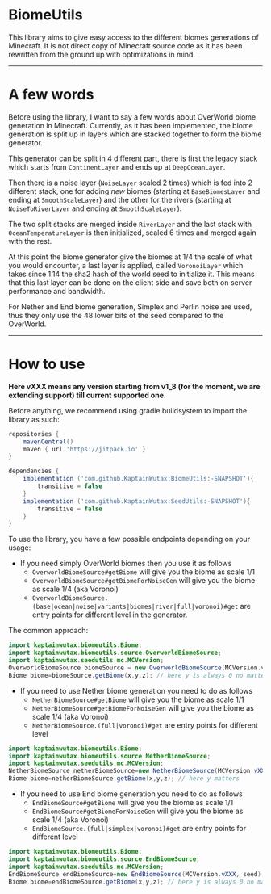 # BiomeUtils

This library aims to give easy access to the different biomes generations of Minecraft. It is not direct copy of Minecraft
source code as it has been rewritten from the ground up with optimizations in mind.

------

# A few words
Before using the library, I want to say a few words about OverWorld biome generation in Minecraft. Currently, as it has been 
implemented, the biome generation is split up in layers which are stacked together to form the biome generator.

This generator can be split in 4 different part, there is first the legacy stack which starts from `ContinentLayer`
and ends up at `DeepOceanLayer`.

Then there is a noise layer (`NoiseLayer` scaled 2 times) which is fed into 2 different stack, one for adding
*new* biomes (starting at `BaseBiomesLayer` and ending at `SmoothScaleLayer`) and the other for the rivers (starting
at `NoiseToRiverLayer` and ending at `SmoothScaleLayer`). 

The two split stacks are merged inside `RiverLayer` and the last stack with `OceanTemperatureLayer` is then initialized,
scaled 6 times and merged again with the rest.

At this point the biome generator give the biomes at 1/4 the scale of what you would encounter, a last layer is 
applied, called `VoronoiLayer` which takes since 1.14 the sha2 hash of the world seed to initialize it.
This means that this last layer can be done on the client side and save both on server performance and bandwidth.

For Nether and End biome generation, Simplex and Perlin noise are used, thus they only use the 48 lower bits of the seed
compared to the OverWorld.

------

# How to use

**Here vXXX means any version starting from v1_8 (for the moment, we are extending support) till current supported one.**

Before anything, we recommend using gradle buildsystem to import the library as such:
```groovy
repositories {
    mavenCentral()
    maven { url 'https://jitpack.io' }
}

dependencies {
    implementation ('com.github.KaptainWutax:BiomeUtils:-SNAPSHOT'){
        transitive = false
    }
    implementation ('com.github.KaptainWutax:SeedUtils:-SNAPSHOT'){
        transitive = false
    }
}
```


To use the library, you have a few possible endpoints depending on your usage:

- If you need simply OverWorld biomes then you use it as follows
  - `OverworldBiomeSource#getBiome` will give you the biome as scale 1/1
  - `OverworldBiomeSource#getBiomeForNoiseGen` will give you the biome as scale 1/4 (aka Voronoi)
  - `OverworldBiomeSource.(base|ocean|noise|variants|biomes|river|full|voronoi)#get` are entry points for different level 
  in the generator.

The common approach:     
```java
import kaptainwutax.biomeutils.Biome;
import kaptainwutax.biomeutils.source.OverworldBiomeSource;
import kaptainwutax.seedutils.mc.MCVersion;
OverworldBiomeSource biomeSource = new OverworldBiomeSource(MCVersion.vXXX, seed);
Biome biome=biomeSource.getBiome(x,y,z); // here y is always 0 no matter what you pass
```

- If you need to use Nether biome generation you need to do as follows
   - `NetherBiomeSource#getBiome` will give you the biome as scale 1/1
   - `NetherBiomeSource#getBiomeForNoiseGen` will give you the biome as scale 1/4 (aka Voronoi)
   - `NetherBiomeSource.(full|voronoi)#get` are entry points for different level 
 
   
```java
import kaptainwutax.biomeutils.Biome;
import kaptainwutax.biomeutils.source.NetherBiomeSource;
import kaptainwutax.seedutils.mc.MCVersion;
NetherBiomeSource netherBiomeSource=new NetherBiomeSource(MCVersion.vXXX, seed);
Biome biome=netherBiomeSource.getBiome(x,y,z); // here y matters
```

- If you need to use End biome generation you need to do as follows
   - `EndBiomeSource#getBiome` will give you the biome as scale 1/1
   - `EndBiomeSource#getBiomeForNoiseGen` will give you the biome as scale 1/4 (aka Voronoi)
   - `EndBiomeSource.(full|simplex|voronoi)#get` are entry points for different level 
 
   
```java
import kaptainwutax.biomeutils.Biome;
import kaptainwutax.biomeutils.source.EndBiomeSource;
import kaptainwutax.seedutils.mc.MCVersion;
EndBiomeSource endBiomeSource=new EndBiomeSource(MCVersion.vXXX, seed);
Biome biome=endBiomeSource.getBiome(x,y,z); // here y is always 0 no matter what you pass
```
